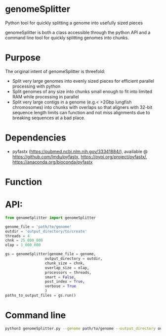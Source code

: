 # genomeSplitter
Python tool for quickly splitting a genome into usefully sized pieces

genomeSplitter is both a class accessible through the python API and a command line tool for quickly splitting genomes into chunks.

# Purpose

The original intent of genomeSplitter is threefold:
* Split very large genomes into evenly sized pieces for efficient parallel processing with python
* Split genomes of any size into chunks small enough to fit into limited RAM while processing in parallel
* Split very large contigs in a genome (e.g.< >2Gbp lungfish chromosomes) into chunks with overlaps so that aligners with 32-bit sequence length limits can function and not miss alignments due to breaking sequences at a bad place.

# Dependencies

* pyfastx (https://pubmed.ncbi.nlm.nih.gov/33341884/), available @  https://github.com/lmdu/pyfastx, https://pypi.org/project/pyfastx/, https://anaconda.org/bioconda/pyfastx

# Function

# API: 

```python
from genomeSplitter import genomeSplitter

genome_file = 'path/to/genome'
outdir = 'output_directory/to/create'
threads = 4
chnk = 25_000_000
olap = 1_000_000

gs = genomeSplitter(genome_file = genome,
                  output_directory = outdir,
                  chunk_size = chnk,
                  overlap_size = olap,
                  processors = threads,
                  smart = False,
                  post_index = True,
                  verbose = True
                  )
paths_to_output_files = gs.run()
```

# Command line

```bash
python3 genomeSplitter.py --genome path/to/genome --output_directory output_directory/to/create --processors 4 --index_outputs --smart
```
